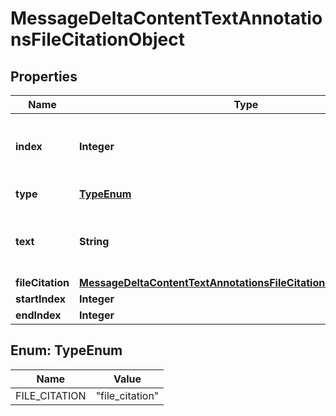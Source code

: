 # MessageDeltaContentTextAnnotationsFileCitationObject

## Properties
Name | Type | Description | Notes
------------ | ------------- | ------------- | -------------
**index** | **Integer** | The index of the annotation in the text content part. | 
**type** | [**TypeEnum**](#TypeEnum) | Always &#x60;file_citation&#x60;. | 
**text** | **String** | The text in the message content that needs to be replaced. |  [optional]
**fileCitation** | [**MessageDeltaContentTextAnnotationsFileCitationObjectFileCitation**](MessageDeltaContentTextAnnotationsFileCitationObjectFileCitation.md) |  |  [optional]
**startIndex** | **Integer** |  |  [optional]
**endIndex** | **Integer** |  |  [optional]

<a name="TypeEnum"></a>
## Enum: TypeEnum
Name | Value
---- | -----
FILE_CITATION | &quot;file_citation&quot;
